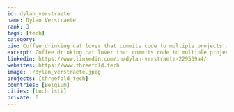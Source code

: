 ```yaml
---
id: dylan_verstraete
name: Dylan Verstraete
rank: 3
tags: [tech]
category:
bio: Coffee drinking cat lover that commits code to multiple projects within the Threefold Ecosystem. Has a passion for wakeboarding and webtechnologies.
excerpt: Coffee drinking cat lover that commits code to multiple projects within the Threefold Ecosystem.
linkedin: https://www.linkedin.com/in/dylan-verstraete-229539a4/
websites: https://www.threefold.tech
image: ./dylan_verstraete.jpeg
projects: [threefold_tech]
countries: [Belgium]
cities: [Lochristi]
private: 0
---
```

